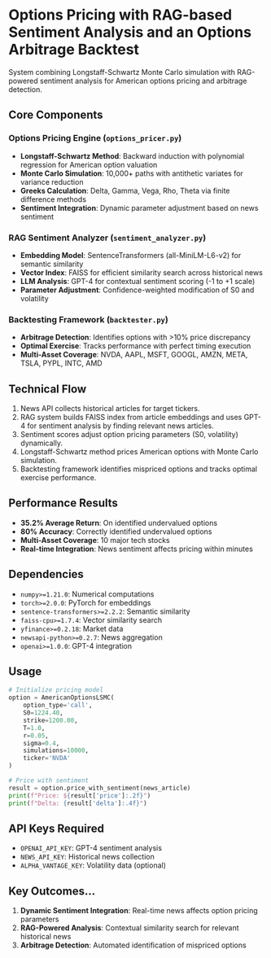 # Options Pricing with RAG-based Sentiment Analysis and an Options Arbitrage Backtest

System combining Longstaff-Schwartz Monte Carlo simulation with RAG-powered sentiment analysis for American options pricing and arbitrage detection.

## Core Components

### Options Pricing Engine (`options_pricer.py`)
- **Longstaff-Schwartz Method**: Backward induction with polynomial regression for American option valuation
- **Monte Carlo Simulation**: 10,000+ paths with antithetic variates for variance reduction
- **Greeks Calculation**: Delta, Gamma, Vega, Rho, Theta via finite difference methods
- **Sentiment Integration**: Dynamic parameter adjustment based on news sentiment

### RAG Sentiment Analyzer (`sentiment_analyzer.py`)
- **Embedding Model**: SentenceTransformers (all-MiniLM-L6-v2) for semantic similarity
- **Vector Index**: FAISS for efficient similarity search across historical news
- **LLM Analysis**: GPT-4 for contextual sentiment scoring (-1 to +1 scale)
- **Parameter Adjustment**: Confidence-weighted modification of S0 and volatility

### Backtesting Framework (`backtester.py`)
- **Arbitrage Detection**: Identifies options with >10% price discrepancy
- **Optimal Exercise**: Tracks performance with perfect timing execution
- **Multi-Asset Coverage**: NVDA, AAPL, MSFT, GOOGL, AMZN, META, TSLA, PYPL, INTC, AMD

## Technical Flow

1. News API collects historical articles for target tickers.
2. RAG system builds FAISS index from article embeddings and uses GPT-4 for sentiment analysis by finding relevant news articles.
3. Sentiment scores adjust option pricing parameters (S0, volatility) dynamically.
4. Longstaff-Schwartz method prices American options with Monte Carlo simulation.
5. Backtesting framework identifies mispriced options and tracks optimal exercise performance.

## Performance Results

- **35.2% Average Return**: On identified undervalued options
- **80% Accuracy**: Correctly identified undervalued options
- **Multi-Asset Coverage**: 10 major tech stocks
- **Real-time Integration**: News sentiment affects pricing within minutes

## Dependencies

- `numpy>=1.21.0`: Numerical computations
- `torch>=2.0.0`: PyTorch for embeddings
- `sentence-transformers>=2.2.2`: Semantic similarity
- `faiss-cpu>=1.7.4`: Vector similarity search
- `yfinance>=0.2.18`: Market data
- `newsapi-python>=0.2.7`: News aggregation
- `openai>=1.0.0`: GPT-4 integration

## Usage

```python
# Initialize pricing model
option = AmericanOptionsLSMC(
    option_type='call',
    S0=1224.40,
    strike=1200.00,
    T=1.0,
    r=0.05,
    sigma=0.4,
    simulations=10000,
    ticker='NVDA'
)

# Price with sentiment
result = option.price_with_sentiment(news_article)
print(f"Price: ${result['price']:.2f}")
print(f"Delta: {result['delta']:.4f}")
```

## API Keys Required

- `OPENAI_API_KEY`: GPT-4 sentiment analysis
- `NEWS_API_KEY`: Historical news collection
- `ALPHA_VANTAGE_KEY`: Volatility data (optional)

## Key Outcomes...

1. **Dynamic Sentiment Integration**: Real-time news affects option pricing parameters
2. **RAG-Powered Analysis**: Contextual similarity search for relevant historical news
3. **Arbitrage Detection**: Automated identification of mispriced options

